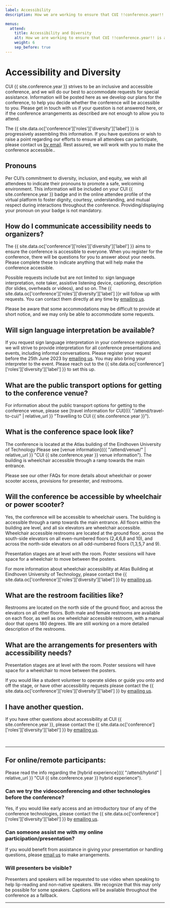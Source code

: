 ```yaml
---
label: Accessibility
description: How we are working to ensure that CUI !!conference.year!! is accessible for all attendees.

menus:
  attend:
    title: Accessibility and Diversity
    alt: How we are working to ensure that CUI !!conference.year!! is accessible for all attendees
    weight: 6
    sep_before: true
---
```


# Accessibility and Diversity

CUI {{ site.conference.year }} strives to be an inclusive and accessible conference, and we will do our best to accommodate requests for special assistance. Information will be posted here as we develop our plans for the conference, to help you decide whether the conference will be accessible to you. Please get in touch with us if your question is not answered here, or if the conference arrangements as described are not enough to allow you to attend. 

The {{ site.data.oc['conference']['roles']['diversity']['label'] }} is progressively assembling this information. If you have questions or wish to raise a point regarding our efforts to ensure all attendees can participate, please contact us <a href="{{ site.data.oc['conference']['roles']['diversity']['email'] }}">by email</a>. Rest assured,  we will work with you to make the conference accessible..

## Pronouns

Per CUI’s commitment to diversity, inclusion, and equity, we wish all attendees to indicate their pronouns to promote a safe, welcoming environment. This information will be included on your CUI {{ site.conference.year }} badge and in the online attendee profile of the virtual platform to foster dignity, courtesy, understanding, and mutual respect during interactions throughout the conference. Providing/displaying your pronoun on your badge is not mandatory.

## How do I communicate accessibility needs to organizers?

The {{ site.data.oc['conference']['roles']['diversity']['label'] }} aims to ensure the conference is accessible to everyone. When you register for the conference, there will be questions for you to answer about your needs. Please complete these to indicate anything that will help make the conference accessible.

Possible requests include but are not limited to: sign language interpretation, note taker, assistive listening device, captioning, description (for slides, overheads or videos), and so on. The {{ site.data.oc['conference']['roles']['diversity']['label'] }}r will follow up with requests. You can contact them directly at any time by <a href="{{ site.data.oc['conference']['roles']['diversity']['email'] }}">emailing us</a>.

Please be aware that some accommodations may be difficult to provide at short notice, and we may only be able to accommodate some requests.

## Will sign language interpretation be available?

If you request sign language interpretation in your conference registration, we will strive to provide interpretation for all conference presentations and events, including informal conversations. Please register your request before the 25th June 2023 by <a href="{{ site.data.oc['conference']['roles']['diversity']['email'] }}">emailing us</a>. You may also bring your interpreter to the event. Please reach out to the {{ site.data.oc['conference']['roles']['diversity']['label'] }} to set this up.

<!-- 
## Will childcare service be provided during the main conference day?

We are happy to announce that we will help parents to arrange and cover the costs of high-quality childcare for children during the main conference days (Monday – Wednesday) starting at 09:00 and running throughout the day (with a break during lunch). 

If your child(ren) will accompany you to the conference center, and if you need childcare for your children, please contact the {{ site.data.oc['conference']['roles']['diversity']['label'] }} by <a href="{{ site.data.oc['conference']['roles']['diversity']['email'] }}">emailing us</a> and the {{ site.data.oc['conference']['roles']['local']['label'] }} by <a href="{{ site.data.oc['conference']['roles']['local']['email'] }}">by email</a> as early as possible to arrange childcare service for your kids.

## Nursing room

The lactation room is located on the conference venue. It is a comfortable, quiet individual space for parents and caregivers to feed your baby. This room, which is located on the -1 floor of the Atlas building (room -1.t64), TU/e, can be used to pump breast milk or to feed and calm your baby. If you need to use this room, please reach out to the {{ site.data.oc['conference']['roles']['local']['label'] }} by <a href="{{ site.data.oc['conference']['roles']['local']['email'] }}">by email</a> to book this room at a specific time and datetime during the conference.
 -->

## What are the public transport options for getting to the conference venue?

For information about the public transport options for getting to the conference venue, please see [travel information for CUI]({{ "/attend/travel-to-cui/" | relative_url }} "Travelling to CUI {{ site.conference.year }}").

## What is the conference space look like?

The conference is located at the Atlas building of the Eindhoven University of Technology Please see [venue information]({{ "/attend/venue/" | relative_url }} "CUI {{ site.conference.year }} venue information"). The building is wheelchair accessible through a ramp towards the main entrance.

Please see our other FAQs for more details about wheelchair or power scooter access, provisions for presenter, and restrooms.

## Will the conference be accessible by wheelchair or power scooter?

Yes, the conference will be accessible to wheelchair users. The building is accessible through a ramp towards the main entrance. All floors within the building are level, and all six elevators are wheelchair accessible. Wheelchair accessible restrooms are located at the ground floor, across the south-side elevators on all even-numbered floors (2,4,6,8 and 10), and across the north-side elevators on all odd-numbered floors (1,3,5,7 and 9). 

Presentation stages are at level with the room. Poster sessions will have space for a wheelchair to move between the posters.

For more information about wheelchair accessibility at Atlas Building at Eindhoven University of Technology, please contact the {{ site.data.oc['conference']['roles']['diversity']['label'] }} by <a href="{{ site.data.oc['conference']['roles']['diversity']['email'] }}">emailing us</a>.

## What are the restroom facilities like?

Restrooms are located on the north side of the ground floor, and across the elevators on all other floors. Both male and female restrooms are available on each floor, as well as one wheelchair accessible restroom, with a manual door that opens 180 degrees. We are still working on a more detailed description of the restrooms.

## What are the arrangements for presenters with accessibility needs?

Presentation stages are at level with the room. Poster sessions will have space for a wheelchair to move between the posters.

If you would like a student volunteer to operate slides or guide you onto and off the stage, or have other accessibility requests please contact the {{ site.data.oc['conference']['roles']['diversity']['label'] }} by <a href="{{ site.data.oc['conference']['roles']['diversity']['email'] }}">emailing us</a>.

## I have another question.

If you have other questions about accessibility at CUI {{ site.conference.year }}, please contact the {{ site.data.oc['conference']['roles']['diversity']['label'] }} by <a href="{{ site.data.oc['conference']['roles']['diversity']['email'] }}">emailing us</a>.

<br>

----

## For online/remote participants:

Please read the info regarding the [hybrid experience]({{ "/attend/hybrid" | relative_url }} "CUI {{ site.conference.year }} hybrid experience").

### Can we try the videoconferencing and other technologies before the conference?

Yes, if you would like early access and an introductory tour of any of the conference technologies, please contact the {{ site.data.oc['conference']['roles']['diversity']['label'] }} by <a href="{{ site.data.oc['conference']['roles']['diversity']['email'] }}">emailing us</a>.

### Can someone assist me with my online participation/presentation?

If you would benefit from assistance in giving your presentation or handling questions, please <a href="{{ site.data.oc['conference']['roles']['diversity']['email'] }}">email us</a> to make arrangements.

### Will presenters be visible?

Presenters and speakers will be requested to use video when speaking to help lip-reading and non-native speakers. We recognize that this may only be possible for some speakers. Captions will be available throughout the conference as a fallback.

----


